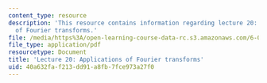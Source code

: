 ```yaml
---
content_type: resource
description: 'This resource contains information regarding lecture 20: applications
  of Fourier transforms.'
file: /media/https%3A/open-learning-course-data-rc.s3.amazonaws.com/6-003-signals-and-systems-fall-2011/40a632faf213dd91a8fb7fce973a27f0_MIT6_003F11_lec20.pdf
file_type: application/pdf
resourcetype: Document
title: 'Lecture 20: Applications of Fourier transforms'
uid: 40a632fa-f213-dd91-a8fb-7fce973a27f0
---
```

